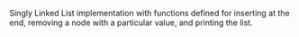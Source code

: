 Singly Linked List implementation with functions defined for inserting at 
the end, removing a node with a particular value, and printing the list.